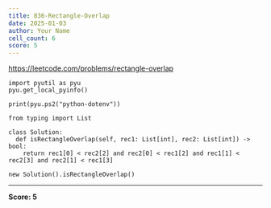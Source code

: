 ```yaml
---
title: 836-Rectangle-Overlap
date: 2025-01-03
author: Your Name
cell_count: 6
score: 5
---
```


https://leetcode.com/problems/rectangle-overlap


```
import pyutil as pyu
pyu.get_local_pyinfo()
```


```
print(pyu.ps2("python-dotenv"))
```


```
from typing import List
```


```
class Solution:
  def isRectangleOverlap(self, rec1: List[int], rec2: List[int]) -> bool:
    return rec1[0] < rec2[2] and rec2[0] < rec1[2] and rec1[1] < rec2[3] and rec2[1] < rec1[3]
```


```
new Solution().isRectangleOverlap()
```


---
**Score: 5**